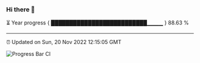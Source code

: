 ### Hi there 👋

⏳ Year progress { ██████████████████████████▁▁▁▁ } 88.63 %

---

⏰ Updated on Sun, 20 Nov 2022 12:15:05 GMT

![Progress Bar CI](https://github.com/Shyam-Makwana/GitHub-Actions-Demo/workflows/Progress%20Bar%20CI/badge.svg)
